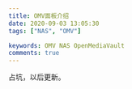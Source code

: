```yaml
---
title: OMV面板介绍
date: 2020-09-03 13:05:30
tags: ["NAS", "OMV"]

keywords: OMV NAS OpenMediaVault
comments: true
---
```


占坑，以后更新。